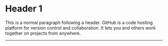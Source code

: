 # Header 1

This is a normal paragraph following a header. GitHub is a code hosting platform for version control and collaboration. It lets you and others work together on projects from anywhere.

* * *
